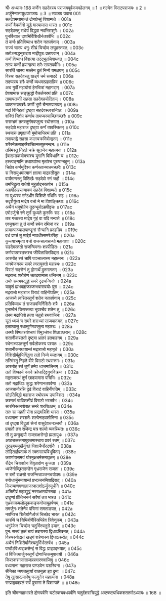 श्रीः
अध्यायः 168
कर्णेन सहदेवस्य पराजयपूर्वकमवहेलनम् ॥ 1 ॥ शल्येन विराटपराजयः ॥ 2 ॥ अर्जुनेनालायुधपराजयः ॥ 3 ॥
सञ्जय उवाच 	001  
सहदेवमथायान्तं द्रोणप्रेप्सुं विशाम्पते ।	001a  
कर्णो वैकर्तनो युद्धे वारयामास भारत ॥	001c  
सहदेवस्तु राधेयं विद्ध्वा नवभिराशुगैः ।	002a  
पुनर्विव्याध दशभिर्विशिखैर्नतपर्वभिः ॥	002c  
तं कर्णः प्रतिविव्याध शतेन नतपर्वणाम् ।	003a  
सज्यं चास्य धनुः शीघ्रं चिच्छेद लघुहस्तवत् ॥	003c  
ततोऽन्यद्धनुरादाय माद्रीपुत्रः प्रतापवान् ।	004a  
कर्णं विव्याध विंशत्या तदद्भुतमिवाभवत् ॥	004c  
तस्य कर्णो हयान्हत्वा शरैः सन्नतपर्वभिः ।	005a  
सारथिं चास्य भल्लेन द्रुतं निन्ये यमक्षयम् ॥	005c  
विरथः सहदेवस्तु खड्गं चर्म समाददे ।	006a  
तदप्यस्य शरैः कर्णो व्यधमत्प्रहसन्निव ॥	006c  
अथ गुर्वीं महाघोरां हेमचित्रां महागदाम् ।	007a  
प्रेषयामास सङ्क्रुद्धो वैकर्तनरथं प्रति ॥	007c  
तामापतन्तीं सहसा सहदेवप्रचोदिताम् ।	008a  
व्यष्टम्भयच्छरैः कर्णो भूमौ चैनामपातयत् ॥	008c  
गदां विनिहतां दृष्ट्वा सहदेवस्त्वरान्वितः ।	009a  
शक्तिं चिक्षेप कर्णाय तामप्यस्याच्छिनच्छरैः ॥	009c  
ससम्भ्रमं ततस्तूर्णमवप्लुत्य रथोत्तमात् ।	010a  
सहदेवो महाराज दृष्ट्वा कर्णं व्यवस्थितम् ॥	010c  
रथचक्रं प्रगृह्याजौ मुमोचाधिरथं प्रति ।	011a  
तदापतद्वै सहसा कालचक्रमिवोद्यतम् ।	011c  
शरैरनेकसाहस्रैराच्छिनत्सूतनन्दनः ॥	011e  
तस्मिंस्तु निहते चक्रे सूतजेन महात्मना ।	012a  
ईषादण्डकयोक्त्रांश्च युगानि विविधानि च ॥	012c  
हस्त्यङ्गानि तथाश्वांश्च मृतांश्च पुरुषान्बहून् ।	013a  
चिक्षेप कर्णमुद्दिश्य कर्णस्तान्व्यधमच्छरैः ॥	013c  
स निरायुधमात्मानं ज्ञात्वा माद्रवतीसुतः ।	014a  
वार्यमाणस्तु विशिखैः सहदेवो रणं जहौ ॥	014c  
तमभिद्रुत्य राधेयो मुहूर्ताद्भरतर्षभ ।	015a  
अब्रवीत्प्रहसन्वाक्यं सहदेवं विशाम्पते ॥	015c  
मा युध्यस्व रणेऽधीर विशिष्टै रथिभिः सह ।	016a  
सदृशैर्युध्य माद्रेय वचो मे मा विशङ्किथाः ॥	016c  
अथैनं धनुषोग्रेण तुदन्भूयोऽब्रवीद्वचः ॥	017ac  
एषोऽर्जुनो रणे तूर्णं युध्यते कुरुभिः सह ।	018a  
तत्र गच्छस्व माद्रेय गृहं वा यदि मन्यसे ॥	018c  
एवमुक्त्वा तु तं कर्णो रथेन रथिनां वरः ।	019a  
प्रायात्पाञ्चालपाण्डूनां सैन्यानि प्रदहन्निव ॥	019c  
वधं प्राप्तं तु माद्रेयं नावधीत्समरेऽरिहा ।	020a  
कुन्त्याःस्मृत्वा वचो राजन्सत्यसन्धो महायशाः ॥	020c  
सहदेवस्ततो राजन्विमनाः शरपीडितः ।	021a  
कर्णवाक्शरतप्तश्च जीवितान्निरविद्यत ॥	021c  
आरुरोह रथं चापि पाञ्चाल्यस्य महात्मनः ।	022a  
जनमेजयस्य समरे त्वरायुक्तो महारथः ॥	022c  
विराटं सहसेनं तु द्रोणार्थे द्रुतमागतम् ।	023a  
मद्रराजः शरौघेण च्छादयामास धन्विनम् ॥	023c  
तयोः समभवद्युद्धं समरे दृढधन्विनोः ।	024a  
यादृशं ह्यभवद्राजञ्जम्भवासवयोः पुरा ॥	024c  
मद्रराजो महाराज विराटं वाहिनीपतिम् ।	025a  
आजघ्ने त्वरितस्तूर्णं शतेन नतपर्वणाम् ॥	025c  
प्रतिविव्याध तं राजन्नवभिर्निशितैः शरैः ।	026a  
पुनश्चैनं त्रिसप्तत्या भूयश्चैव शतेन तु ॥	026c  
तस्य मद्राधिपो हत्वा चतुरो रथवाजिनः ।	027a  
सूतं ध्वजं च समरे शराभ्यां सन्न्यपातयत् ॥	027c  
हताश्वात्तु रथात्तूर्णमवप्लुत्य महारथः ।	028a  
तस्थौ विष्फारयंश्चापं विमुञ्चंश्च शिताञ्छरान् ॥	028c  
शतानीकस्ततो दृष्ट्वा भ्रातरं हतवाहनम् ।	029a  
रथेनाभ्यपतत्तूर्णं सर्वलोकस्य पश्यतः ॥	029c  
शतानीकमथायान्तं मद्राराजो महामृधे ।	030a  
विशिखैर्बहुभिर्विद्ध्वा ततो निन्ये यमक्षयम् ॥	030c  
तस्मिंस्तु निहते वीरे विराटो रथसत्तमः ।	031a  
आरुरोह रथं तूर्णं तमेव ध्वजमालिनम् ॥	031c  
ततो विष्फार्य नयने क्रोधाद्द्विगुणविक्रमः ।	032a  
मद्रराजरथं तूर्णं छादयामास पत्रिभिः ॥	032c  
ततो मद्राधिपः क्रुद्धः शरेणानतपर्वणा ।	033a  
आजघानोरसि दृढं विराटं वाहिनीपतिम् ॥	033c  
सोऽतिविद्धो महाराज रथोपस्थ उपाविशत् ।	034a  
कश्मलं चाविशत्तीव्रं विराटो भरतर्षभ ।	034c  
सारथिस्तमपोवाह समरे शरविक्षतम् ॥	034e  
ततः सा महती सेना प्राद्रवन्निशि भारत ।	035a  
वध्यमाना शरशतैः शल्येनाहवशोभिना ॥	035c  
तां दृष्ट्वा विद्रुतां सेनां वासुदेवधनञ्जयौ ।	036a  
प्रयातौ तत्र राजेन्द्र यत्र शल्यो व्यवस्थितः ॥	036c  
तौ तु प्रत्युद्ययौ राजन्राक्षसेन्द्रो ह्यलायुधः ।	037a  
अष्टचक्रसमायुक्तमास्थाय प्रवरं रथम् ॥	037c  
तुरङ्गममुखैर्युक्तं पिशाचैर्घोरदर्शनैः ।	038a  
लोहितार्द्रपताकं तं रक्तमाल्यविभूषितम् ।	038c  
कार्ष्णायसमयं घोरमृक्षचर्मसमावृतम् ॥	038e  
रौद्रेण चित्रपक्षेण विवृताक्षेण कूजता ।	039a  
ध्वजेनोच्छ्रितदण्डेन गृध्रराजेन राजता ।	039c  
स बभौ राक्षसो राजन्भिन्नाञ्जनचयोपमः ॥	039e  
रुरोधार्जुनमायान्तं प्रभञ्जनमिवाद्रिराट् ।	040a  
किरन्बाणगणान्राजञ्शतशोऽर्जुनमूर्धनि ॥	040c  
अतितीव्रं महाद्युद्धं नरराक्षसयोस्तदा ।	041a  
द्रष्टॄणां प्रीतिजननं सर्वेषां तत्र भारत ।	041c  
गृध्रकाकबलोलूककङ्कगोमायुहर्षणम् ॥	041e  
तमर्जुनः शतेनैव पत्रिणां समताडयत् ।	042a  
नवभिश्च शितैर्बाणैर्ध्वजं चिच्छेद भारत ॥	042c  
सारथिं च त्रिभिर्बाणैस्त्रिभिरेव त्रिवेणुकम् ।	043a  
धनुरेकेन चिच्छेद चतुर्भिश्चतुरो हयान् ॥	043c  
पुनः सज्यं कृतं चापं तदप्यस्य द्विधाऽच्छिनत् ।	044a  
विरथस्योद्यतं खड्गं शरेणास्य द्विधाऽकरोत् ॥	044c  
अथैनं निशितैर्बाणैश्चतुर्भिर्भरतर्षभ ।	045a  
पार्थोऽविध्यद्राक्षसेन्द्रं स विद्धः प्राद्रवद्भयात् ॥	045c  
तं विजित्यार्जुनस्तूर्णं द्रोणान्तिकमुपाययौ ।	046a  
किरञ्शरगणान्राजन्नरवारणवाजिषु ॥	046c  
वध्यमाना महाराज पाण्डवेन यशस्विना ।	047a  
सैनिका न्यपतन्नुर्व्यां वातनुन्ना इव द्रुमाः ॥	047c  
तेषु तूत्साद्यमानेषु फल्गुनेन महात्मना ।	048a  
सम्प्राद्रवद्बलं सर्वं पुत्राणां ते विशाम्पते ॥ ॥	048c  

इति श्रीमन्महाभारते द्रोणपर्वणि घटोत्कचवधपर्वणि चतुर्दशरात्रियुद्धे अष्टषष्ट्यधिकशततमोऽध्यायः ॥ 168 ॥
